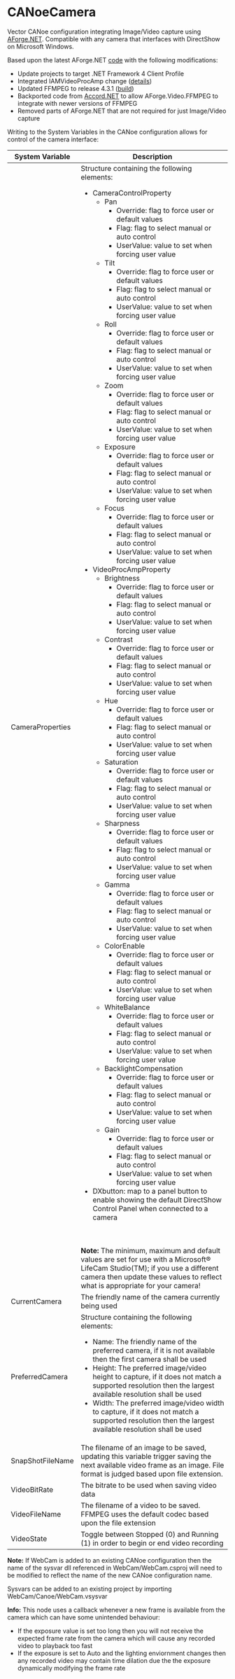 
# CANoeCamera
Vector CANoe configuration integrating Image/Video capture using [AForge.NET](http://aforgenet.com/).
Compatible with any camera that interfaces with DirectShow on Microsoft Windows.

Based upon the latest AForge.NET [code](https://github.com/andrewkirillov/AForge.NET) with the following modifications:

 - Update projects to target .NET Framework 4 Client Profile
 - Integrated IAMVideoProcAmp change ([details](https://code.google.com/archive/p/aforge/issues/357))
 - Updated FFMPEG to release 4.3.1 ([build](https://ffmpeg.zeranoe.com/builds/))
 - Backported code from [Accord.NET](http://accord-framework.net/index.html) to allow AForge.Video.FFMPEG to integrate with newer versions of FFMPEG
 - Removed parts of AForge.NET that are not required for just Image/Video capture

Writing to the System Variables in the CANoe configuration allows for control of the camera interface:

| System Variable | Description |
| ------- | ---------------- |
| CameraProperties | Structure containing the following elements:<br/><ul><li>CameraControlProperty<ul><li>Pan<ul><li>Override: flag to force user or default values</li><li>Flag: flag to select manual or auto control</li><li>UserValue: value to set when forcing user value</li></ul></li><li>Tilt<ul><li>Override: flag to force user or default values</li><li>Flag: flag to select manual or auto control</li><li>UserValue: value to set when forcing user value</li></ul></li><li>Roll<ul><li>Override: flag to force user or default values</li><li>Flag: flag to select manual or auto control</li><li>UserValue: value to set when forcing user value</li></ul></li><li>Zoom<ul><li>Override: flag to force user or default values</li><li>Flag: flag to select manual or auto control</li><li>UserValue: value to set when forcing user value</li></ul></li><li>Exposure<ul><li>Override: flag to force user or default values</li><li>Flag: flag to select manual or auto control</li><li>UserValue: value to set when forcing user value</li></ul></li><li>Focus<ul><li>Override: flag to force user or default values</li><li>Flag: flag to select manual or auto control</li><li>UserValue: value to set when forcing user value</li></ul></li></ul></li><li>VideoProcAmpProperty<ul><li>Brightness<ul><li>Override: flag to force user or default values</li><li>Flag: flag to select manual or auto control</li><li>UserValue: value to set when forcing user value</li></ul></li><li>Contrast<ul><li>Override: flag to force user or default values</li><li>Flag: flag to select manual or auto control</li><li>UserValue: value to set when forcing user value</li></ul></li><li>Hue<ul><li>Override: flag to force user or default values</li><li>Flag: flag to select manual or auto control</li><li>UserValue: value to set when forcing user value</li></ul></li><li>Saturation<ul><li>Override: flag to force user or default values</li><li>Flag: flag to select manual or auto control</li><li>UserValue: value to set when forcing user value</li></ul></li><li>Sharpness<ul><li>Override: flag to force user or default values</li><li>Flag: flag to select manual or auto control</li><li>UserValue: value to set when forcing user value</li></ul></li><li>Gamma<ul><li>Override: flag to force user or default values</li><li>Flag: flag to select manual or auto control</li><li>UserValue: value to set when forcing user value</li></ul></li><li>ColorEnable<ul><li>Override: flag to force user or default values</li><li>Flag: flag to select manual or auto control</li><li>UserValue: value to set when forcing user value</li></ul></li><li>WhiteBalance<ul><li>Override: flag to force user or default values</li><li>Flag: flag to select manual or auto control</li><li>UserValue: value to set when forcing user value</li></ul></li><li>BacklightCompensation<ul><li>Override: flag to force user or default values</li><li>Flag: flag to select manual or auto control</li><li>UserValue: value to set when forcing user value</li></ul></li><li>Gain<ul><li>Override: flag to force user or default values</li><li>Flag: flag to select manual or auto control</li><li>UserValue: value to set when forcing user value</li></ul></li></ul></li><li>DXbutton: map to a panel button to enable showing the default DirectShow Control Panel when connected to a camera</li></ul><br/></br>**Note:** The minimum, maximum and default values are set for use with a Microsoft® LifeCam Studio(TM); if you use a different camera then update these values to reflect what is appropriate for your camera! |
| CurrentCamera  | The friendly name of the camera currently being used |
| PreferredCamera | Structure containing the following elements:<br/><ul><li>Name: The friendly name of the preferred camera, if it is not available then the first camera shall be used</li><li>Height: The preferred image/video height to capture, if it does not match a supported resolution then the largest available resolution shall be used</li><li>Width: The preferred image/video width to capture, if it does not match a supported resolution then the largest available resolution shall be used</li></ul> |
| SnapShotFileName | The filename of an image to be saved, updating this variable trigger saving the next available video frame as an image. File format is judged based upon file extension. |
| VideoBitRate | The bitrate to be used when saving video data |
| VideoFileName | The filename of a video to be saved. FFMPEG uses the default codec based upon the file extension |
| VideoState | Toggle between Stopped (0) and Running (1) in order to begin or end video recording |

**Note:** If WebCam is added to an existing CANoe configuration then the name of the sysvar dll referenced in WebCam/WebCam.csproj will need to be modified to reflect the name of the new CANoe configuration name.

Sysvars can be added to an existing project by importing WebCam/Canoe/WebCam.vsysvar


**Info:** This node uses a callback whenever a new frame is available from the camera which can have some unintended behaviour:
 - If the exposure value is set too long then you will not receive the expected frame rate from the camera which will cause any recorded video to playback too fast
 - If the exposure is set to Auto and the lighting enviornment changes then any recorded video may contain time dilation due the the exposure dynamically modifying the frame rate
